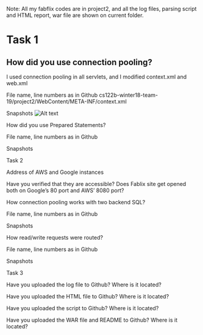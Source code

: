Note: All my fabflix codes are in project2, and all the log files, parsing script and HTML report, war file are shown on current folder.


# Task 1

## How did you use connection pooling?
I used connection pooling in all servlets, and I modified context.xml and web.xml


File name, line numbers as in Github
cs122b-winter18-team-19/project2/WebContent/META-INF/context.xml



Snapshots
![Alt text](cs122b-winter18-team-19/context.png?raw=true "Optional Title")

How did you use Prepared Statements?




File name, line numbers as in Github


Snapshots


Task 2

Address of AWS and Google instances


Have you verified that they are accessible? Does Fablix site get opened both on Google’s 80 port and AWS’ 8080 port?


How connection pooling works with two backend SQL?


File name, line numbers as in Github


Snapshots

How read/write requests were routed?

File name, line numbers as in Github

Snapshots



Task 3

Have you uploaded the log file to Github? Where is it located?


Have you uploaded the HTML file to Github? Where is it located?


Have you uploaded the script  to Github? Where is it located?



Have you uploaded the WAR file and README  to Github? Where is it located?


